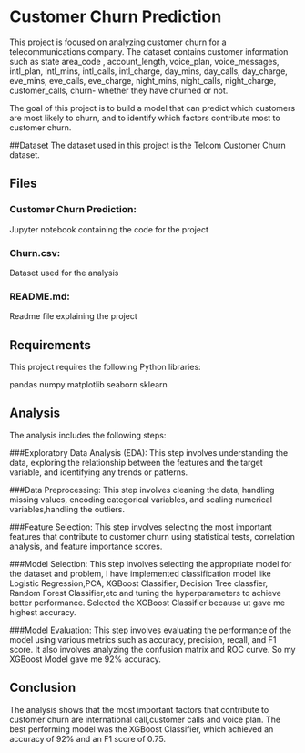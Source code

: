 # Customer Churn Prediction


This project is focused on analyzing customer churn for a telecommunications company. The dataset contains customer information such as state	area_code , 
account_length, voice_plan,	voice_messages,	intl_plan, intl_mins, intl_calls, intl_charge, day_mins, day_calls, day_charge, eve_mins, eve_calls,	eve_charge,	night_mins,
night_calls,	night_charge,	customer_calls,	churn- whether they have churned or not.

The goal of this project is to build a model that can predict which customers are most likely to churn, and to identify which factors contribute 
most to customer churn.

##Dataset
The dataset used in this project is the Telcom Customer Churn dataset. 

## Files
### Customer Churn Prediction: 
Jupyter notebook containing the code for the project

### Churn.csv: 
Dataset used for the analysis

### README.md:  
Readme file explaining the project

## Requirements
This project requires the following Python libraries:

pandas
numpy
matplotlib
seaborn
sklearn

## Analysis
The analysis includes the following steps:

###Exploratory Data Analysis (EDA): 
This step involves understanding the data, exploring the relationship between the features and the target variable,
and identifying any trends or patterns.

###Data Preprocessing:
This step involves cleaning the data, handling missing values, encoding categorical variables, and scaling numerical variables,handling the outliers.

###Feature Selection: This step involves selecting the most important features that contribute to customer churn using statistical tests, correlation analysis,
and feature importance scores.

###Model Selection: This step involves selecting the appropriate model for the dataset and problem, I have implemented classification model like Logistic Regression,PCA, XGBoost Classifier, Decision Tree classfier, Random Forest Classifier,etc and tuning the hyperparameters to achieve better performance. Selected the XGBoost Classifier because ut gave me highest accuracy.

###Model Evaluation: This step involves evaluating the performance of the model using various metrics such as accuracy, precision, recall, and F1 score.
It also involves analyzing the confusion matrix and ROC curve. So my XGBoost Model gave me 92% accuracy.

## Conclusion
The analysis shows that the most important factors that contribute to customer churn are international call,customer calls and voice plan. The best performing model was the 
XGBoost Classifier, which achieved an accuracy of 92% and an F1 score of 0.75.
